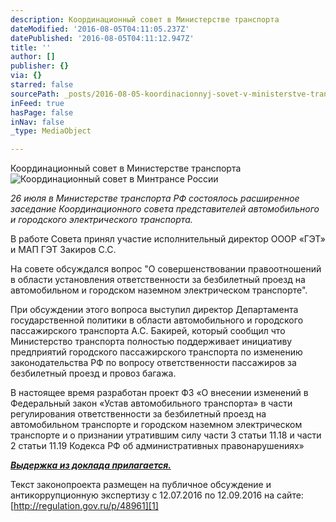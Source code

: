 ```yaml
---
description: Координационный совет в Министерстве транспорта
dateModified: '2016-08-05T04:11:05.237Z'
datePublished: '2016-08-05T04:11:12.947Z'
title: ''
author: []
publisher: {}
via: {}
starred: false
sourcePath: _posts/2016-08-05-koordinacionnyj-sovet-v-ministerstve-transporta.md
inFeed: true
hasPage: false
inNav: false
_type: MediaObject

---
```

Координационный совет в Министерстве транспорта
![Координационный совет в Минтрансе России](https://the-grid-user-content.s3-us-west-2.amazonaws.com/86a0266d-f79b-428e-86b3-195b30830208.png)

_26 июля в Министерстве транспорта РФ состоялось расширенное заседание Координационного совета представителей автомобильного и городского электрического транспорта._

В работе Совета принял участие исполнительный директор ОООР «ГЭТ» и МАП ГЭТ Закиров С.С.

На совете обсуждался вопрос "О совершенствовании правоотношений в области установления ответственности за безбилетный проезд на автомобильном и городском наземном электрическом транспорте".

При обсуждении этого вопроса выступил директор Департамента государственной политики в области автомобильного и городского пассажирского транспорта А.С. Бакирей, который сообщил что Министерство транспорта полностью поддерживает инициативу предприятий городского пассажирского транспорта по изменению законодательства РФ по вопросу ответственности пассажиров за безбилетный проезд и провоз багажа.

В настоящее время разработан проект ФЗ «О внесении изменений в Федеральный закон «Устав автомобильного транспорта» в части регулирования ответственности за безбилетный проезд на автомобильном транспорте и городском наземном электрическом транспорте и о признании утратившим силу части 3 статьи 11.18 и части 2 статьи 11.19 Кодекса РФ об административных правонарушениях»

_**[Выдержка из доклада прилагается.][0]**_

Текст законопроекта размещен на публичное обсуждение и антикоррупционную экспертизу с 12.07.2016 по 12.09.2016 на сайте: [http://regulation.gov.ru/p/48961][1]

[0]: http://www.mapget.ru/uploads/2016/Mintrans.rotated.pdf
[1]: http://regulation.gov.ru/projects#npa=48961